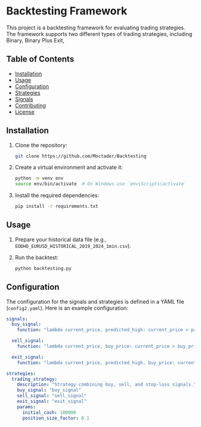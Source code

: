 # Backtesting Framework

This project is a backtesting framework for evaluating trading strategies. The framework supports two different types of trading strategies, including Binary, Binary Plus Exit, 

## Table of Contents

- [Installation](#installation)
- [Usage](#usage)
- [Configuration](#configuration)
- [Strategies](#strategies)
- [Signals](#signals)
- [Contributing](#contributing)
- [License](#license)

## Installation

1. Clone the repository:
    ```sh
    git clone https://github.com/Moctader/Backtesting
    ```

2. Create a virtual environment and activate it:
    ```sh
    python -m venv env
    source env/bin/activate  # On Windows use `env\Scripts\activate`
    ```

3. Install the required dependencies:
    ```sh
    pip install -r requirements.txt
    ```

## Usage

1. Prepare your historical data file (e.g., `EODHD_EURUSD_HISTORICAL_2019_2024_1min.csv`).

2. Run the backtest:
    ```sh
    python backtesting.py
    ```

## Configuration

The configuration for the signals and strategies is defined in a YAML file (`config2.yaml`). Here is an example configuration:

```yaml
signals:
  buy_signal:
    function: "lambda current_price, predicted_high: current_price < predicted_high"

  sell_signal:
    function: "lambda current_price, buy_price: current_price > buy_price"

  exit_signal:
    function: "lambda current_price, predicted_high, buy_price: current_price >= predicted_high or current_price <= buy_price"

strategies:
  trading_strategy:
    description: "Strategy combining buy, sell, and stop-loss signals."
    buy_signal: "buy_signal"
    sell_signal: "sell_signal"
    exit_signal: "exit_signal"
    params:
      initial_cash: 100000  
      position_size_factor: 0.1